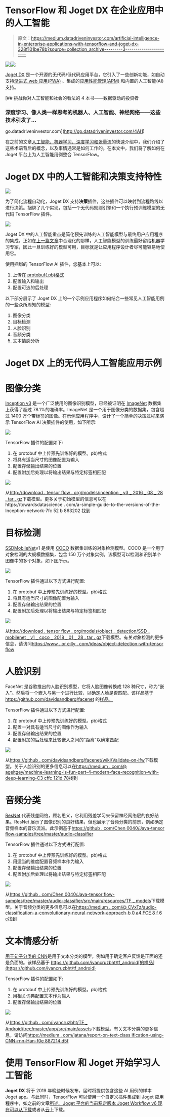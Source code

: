 # TensorFlow 和 Joget DX 在企业应用中的人工智能

> 原文：<https://medium.datadriveninvestor.com/artificial-intelligence-in-enterprise-applications-with-tensorflow-and-joget-dx-328f101be78b?source=collection_archive---------3----------------------->

[![](img/b5b57b58027e7b0973a52b91c608a80d.png)](http://www.track.datadriveninvestor.com/1B9E)![](img/ef62070334036c9dd07d97e6578968d6.png)

[Joget DX](https://blog.joget.org/2018/12/introducing-joget-dx-next-generation.html) 是一个开源的无代码/低代码应用平台，它引入了一些创新功能，如自动支持[渐进式 web 应用(PWA)](https://blog.joget.org/2019/02/progressive-web-apps-apple-app-store.html) 、集成的[应用性能管理(APM)](https://blog.joget.org/2019/01/application-performance-management.html) 和内置的人工智能(AI)支持。

[](http://go.datadriveninvestor.com/4AI1) [## 挑战你对人工智能和社会的看法的 4 本书——数据驱动的投资者

### 深度学习、像人类一样思考的机器人、人工智能、神经网络——这些技术引发了…

go.datadriveninvestor.com](http://go.datadriveninvestor.com/4AI1) 

在之前的文章[人工智能、机器学习、深度学习和张量流](https://blog.joget.org/2019/03/a-quick-introduction-to-ai.html)的快速介绍中，我们介绍了这些术语背后的概念，以及事情通常是如何工作的。在本文中，我们将了解如何在 Joget 平台上为人工智能用例整合 TensorFlow。

# Joget DX 中的人工智能和决策支持特性

![](img/4c48cd3d0473d0c2009cbcab0da01077.png)

为了简化流程自动化，Joget DX 支持**决策**插件，这些插件可以映射到流程路线以进行决策。捆绑了几个实现，包括一个无代码规则引擎和一个执行预训练模型的无代码 TensorFlow 插件。

![](img/7c506ac537a1ce9862121a26ca1fe275.png)

Joget DX 中的人工智能重点是简化预先训练的人工智能模型与最终用户应用程序的集成。正如在[上一篇文章](https://blog.joget.org/2019/03/a-quick-introduction-to-ai.html)中合理化的那样，人工智能模型的训练最好留给机器学习专家，因此一旦训练好的模型可用，目标就是让应用程序设计者尽可能容易地使用它。

使用捆绑的 TensorFlow AI 插件，您基本上可以:

1.  上传在 [protobuf(.pb)格式](https://www.tensorflow.org/guide/extend/model_files)
2.  配置输入和输出
3.  配置可选的后处理

以下部分展示了 Joget DX 上的一个示例应用程序如何结合一些常见人工智能用例的一些众所周知的模型:

1.  图像分类
2.  目标检测
3.  人脸识别
4.  音频分类
5.  文本情感分析

# Joget DX 上的无代码人工智能应用示例

# 图像分类

[Inception v3](https://arxiv.org/abs/1512.00567) 是一个广泛使用的图像识别模型，已经被证明在 [ImageNet](http://www.image-net.org/) 数据集上获得了超过 78.1%的准确率。ImageNet 是一个用于图像分类的数据集，包含超过 1400 万个带标签的图像。在示例应用程序中，设计了一个简单的决策过程来演示 TensorFlow AI 决策插件的使用，如下所示:

![](img/0c0f528752151317563995201aefb7ae.png)

TensorFlow 插件的配置如下:

1.  在 protobuf 中上传预先训练好的模型。pb)格式
2.  将具有适当尺寸的图像配置为输入
3.  配置存储输出结果的位置
4.  配置附加后处理以将输出结果与特定标签相匹配

![](img/351a13a512819ab50ee24982c7658767.png)

从[http://download . tensor flow . org/models/inception _ v3 _ 2016 _ 08 _ 28 . tar . gz](http://download.tensorflow.org/models/inception_v3_2016_08_28.tar.gz)下载模型。更多关于初始模型的信息可以在 https://towardsdatascience . com/a-simple-guide-to-the-versions-of-the-Inception-network-7fc 52 b 863202 找到

# 目标检测

[SSD](https://arxiv.org/abs/1512.02325)[MobileNet](https://ai.googleblog.com/2017/06/mobilenets-open-source-models-for.html)v1 是使用 [COCO](http://cocodataset.org/#home) 数据集训练的对象检测模型。COCO 是一个用于对象检测的大规模数据集，包含 150 万个对象实例。该模型可以检测和识别单个图像中的多个对象，如下图所示。

![](img/b32d9a856e0293f9a995df0e57967f77.png)

TensorFlow 插件通过以下方式进行配置:

1.  在 protobuf 中上传预先训练好的模型。pb)格式
2.  将具有适当尺寸的图像配置为输入
3.  配置存储输出结果的位置
4.  配置附加后处理以将输出结果与特定标签相匹配

![](img/8ba01ee03ebf6124974617f8a8eed11e.png)

从[http://download . tensor flow . org/models/object _ detection/SSD _ mobilenet _ v1 _ coco _ 2018 _ 01 _ 28 . tar . gz](http://download.tensorflow.org/models/object_detection/ssd_mobilenet_v1_coco_2018_01_28.tar.gz)下载模型。有关对象检测的更多信息，请访问[https://www . or eilly . com/ideas/object-detection-with-tensor flow](https://www.oreilly.com/ideas/object-detection-with-tensorflow)

# 人脸识别

FaceNet 是谷歌推出的人脸识别模型，它将人脸图像转换成 128 种尺寸，称为“嵌入”。然后将一个嵌入与另一个进行比较，以确定人脸是否匹配。该样品基于 https://github.com/davidsandberg/facenet 的[样品。](https://github.com/davidsandberg/facenet)

TensorFlow 插件通过以下方式进行配置:

1.  在 protobuf 中上传预先训练好的模型。pb)格式
2.  配置一对具有适当尺寸的图像作为输入
3.  配置存储输出结果的位置
4.  配置附加的后处理来比较嵌入之间的“距离”以确定匹配

![](img/a9a5b8f3ae72fef58d42c4e19c4be4e7.png)

从[https://github . com/davidsandberg/facenet/wiki/Validate-on-lfw](https://github.com/davidsandberg/facenet/wiki/Validate-on-lfw)下载模型。关于人脸识别的更多信息可以在[https://medium . com/@ ageitgey/machine-learning-is-fun-part-4-modern-face-recognition-with-deep-learning-C3 cffc 121d 78](https://medium.com/@ageitgey/machine-learning-is-fun-part-4-modern-face-recognition-with-deep-learning-c3cffc121d78)找到

# 音频分类

[ResNet](https://arxiv.org/abs/1512.03385) 代表残差网络，顾名思义，它利用残差学习来保留神经网络层的良好结果。ResNet 展示了图像识别的良好结果，但也展示了音频分类的前景，例如确定音频样本的音乐流派。此示例基于[https://github . com/Chen 0040/Java-tensor flow-samples/tree/master/audio-classifier](https://github.com/chen0040/java-tensorflow-samples/tree/master/audio-classifier)

TensorFlow 插件通过以下方式进行配置:

1.  在 protobuf 中上传预先训练好的模型。pb)格式
2.  用适当的维度配置音频样本作为输入
3.  配置存储输出结果的位置
4.  配置附加后处理以将输出结果与特定标签相匹配

![](img/258e189da04d8fa6422d8550a1ca4759.png)

从[https://github . com/Chen 0040/Java-tensor flow-samples/tree/master/audio-classifier/src/main/resources/TF _ models](https://github.com/chen0040/java-tensorflow-samples/tree/master/audio-classifier/src/main/resources/tf_models)下载模型。关于音频分类的更多信息可以在[https://medium . com/@ CVxTz/audio-classification-a-convolutionary-neural-network-approach-b 0 a4 FCE 8 f 6 c](https://medium.com/@CVxTz/audio-classification-a-convolutional-neural-network-approach-b0a4fce8f6c)找到

# 文本情感分析

[用于句子分类的 CNN](http://arxiv.org/abs/1408.5882)是用于文本分类的模型，例如用于确定客户反馈是正面的还是负面的。该样品基于 https://github.com/ivancruzbht/tf_android[的样品](https://github.com/ivancruzbht/tf_android)

TensorFlow 插件的配置如下:

1.  在 protobuf 中上传预先训练好的模型。pb)格式
2.  用相关词典配置文本作为输入
3.  配置存储输出结果的位置

![](img/1112974ee777a80b85f1500b7dd6c18d.png)

从[https://github . com/ivancruzbht/TF _ Android/tree/master/app/src/main/assets](https://github.com/ivancruzbht/tf_android/tree/master/app/src/main/assets)下载模型。有关文本分类的更多信息，请访问[https://medium . com/jatana/report-on-text-class ification-using-CNN-rnn-Han-f0e 887214 d5f](https://medium.com/jatana/report-on-text-classification-using-cnn-rnn-han-f0e887214d5f)

# 使用 TensorFlow 和 Joget 开始学习人工智能

**Joget DX** 将于 2019 年晚些时候发布，届时将提供包含这些 AI 用例的样本 Joget app。与此同时，TensorFlow 可以使用一个自定义插件集成到 Joget 应用程序中，如之前的文章[所述。Joget 平台的当前稳定版本 Joget Workflow v6 现在可以从](http://blog.joget.org/2017/05/artificial-intelligence-and-automation.html)[下载](https://www.joget.org/download)或者从[云](https://www.jogetcloud.com/)上下载。
